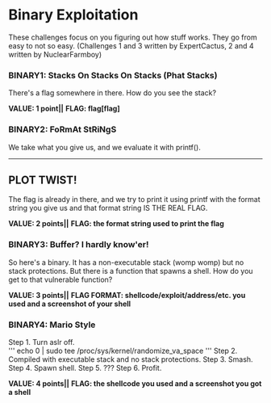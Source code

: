 # Binary Exploitation

These challenges focus on you figuring out how stuff works. They go from easy to not so easy. (Challenges 1 and 3 written by ExpertCactus, 2 and 4 written by NuclearFarmboy)

### BINARY1: Stacks On Stacks On Stacks (Phat Stacks)  
There's a flag somewhere in there. How do you see the stack?

**VALUE: 1 point||**
**FLAG: flag[flag]**

### BINARY2: FoRmAt StRiNgS

We take what you give us, and we evaluate it with printf().

---------------
**PLOT TWIST!**
---------------

The flag is already in there, and we try to print it using printf with the format string you give us and that format string IS THE REAL FLAG.


**VALUE: 2 points||**
**FLAG: the format string used to print the flag**


### BINARY3: Buffer? I hardly know'er!
So here's a binary. It has a non-executable stack (womp womp) but no stack protections. But there is a function that spawns a shell. How do you get to that vulnerable function?

**VALUE: 3 points||**
**FLAG FORMAT: shellcode/exploit/address/etc. you used and a screenshot of your shell**

### BINARY4: Mario Style
Step 1. Turn aslr off.  
'''
echo 0 | sudo tee /proc/sys/kernel/randomize_va_space
'''
Step 2. Compiled with executable stack and no stack protections. 
Step 3. Smash.
Step 4. Spawn shell.
Step 5. ???
Step 6. Profit. 

**VALUE: 4 points||**
**FLAG: the shellcode you used and a screenshot you got a shell**

